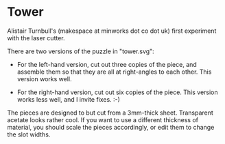 # Tower

Alistair Turnbull's (makespace at minworks dot co dot uk) first experiment
with the laser cutter.

There are two versions of the puzzle in "tower.svg":

 - For the left-hand version, cut out three copies of the piece, and assemble
them so that they are all at right-angles to each other. This version works well.
 
 - For the right-hand version, cut out six copies of the piece. This version
works less well, and I invite fixes. :-)

The pieces are designed to but cut from a 3mm-thick sheet. Transparent acetate
looks rather cool. If you want to use a different thickness of material, you
should scale the pieces accordingly, or edit them to change the slot widths.

